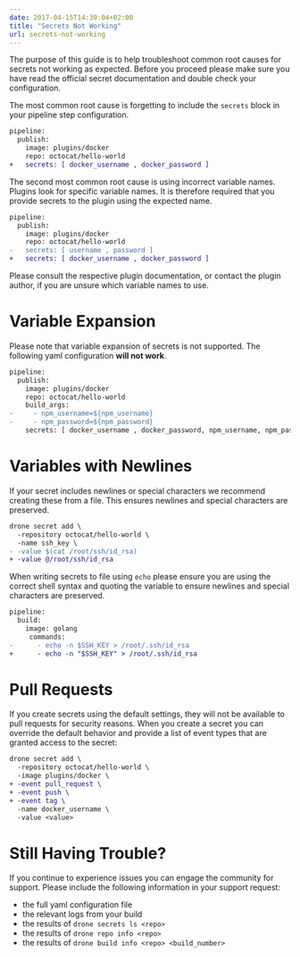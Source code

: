 ```yaml
---
date: 2017-04-15T14:39:04+02:00
title: "Secrets Not Working"
url: secrets-not-working
---
```


The purpose of this guide is to help troubleshoot common root causes for secrets not working as expected. Before you proceed please make sure you have read the official secret documentation and double check your configuration.

The most common root cause is forgetting to include the `secrets` block in your pipeline step configuration.

```diff
pipeline:
  publish:
    image: plugins/docker
    repo: octocat/hello-world
+   secrets: [ docker_username , docker_password ]
```

The second most common root cause is using incorrect variable names. Plugins look for specific variable names. It is therefore required that you provide secrets to the plugin using the expected name.

```diff
pipeline:
  publish:
    image: plugins/docker
    repo: octocat/hello-world
-   secrets: [ username , password ]
+   secrets: [ docker_username , docker_password ]
```

Please consult the respective plugin documentation, or contact the plugin author, if you are unsure which variable names to use.

# Variable Expansion

Please note that variable expansion of secrets is not supported. The following yaml configuration __will not work__.

```diff
pipeline:
  publish:
    image: plugins/docker
    repo: octocat/hello-world
    build_args:
-     - npm_username=${npm_username}
-     - npm_password=${npm_password}
    secrets: [ docker_username , docker_password, npm_username, npm_password ]
```

# Variables with Newlines

If your secret includes newlines or special characters we recommend creating these from a file. This ensures newlines and special characters are preserved.

```diff
drone secret add \
  -repository octocat/hello-world \
  -name ssh_key \
- -value $(cat /root/ssh/id_rsa)
+ -value @/root/ssh/id_rsa
```

When writing secrets to file using `echo` please ensure you are using the correct shell syntax and quoting the variable to ensure newlines and special characters are preserved.


```diff
pipeline:
  build:
    image: golang
     commands:
-      - echo -n $SSH_KEY > /root/.ssh/id_rsa
+      - echo -n "$SSH_KEY" > /root/.ssh/id_rsa
```

# Pull Requests

If you create secrets using the default settings, they will not be available to pull requests for security reasons. When you create a secret you can override the default behavior and provide a list of event types that are granted access to the secret:

```diff
drone secret add \
  -repository octocat/hello-world \
  -image plugins/docker \
+ -event pull_request \
+ -event push \
+ -event tag \
  -name docker_username \
  -value <value>
```

# Still Having Trouble?

If you continue to experience issues you can engage the community for support. Please include the  following information in your support request:

* the full yaml configuration file
* the relevant logs from your build
* the results of `drone secrets ls <repo>`
* the results of `drone repo info <repo>`
* the results of `drone build info <repo> <build_number>`
